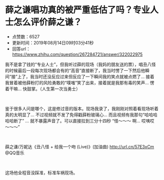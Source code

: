 # 薛之谦唱功真的被严重低估了吗？专业人士怎么评价薛之谦？
- 点赞数：6527
- 更新时间：2019年08月14日09时03分41秒
- 回答url：https://www.zhihu.com/question/267284721/answer/322022975
<body>
 <p data-pid="tMjCUtMm">我不是拿了钱的“专业人士”，但我听过薛的现场（我妈的朋友送的票），唱丑八怪的时候最后一段每次现场都会有的“高音”直接断了，我当时愣了一下然后他瞬间“接”上了，我当时还没反应过来但反应了一下瞬间我的笑点就被点燃了… 接着我冒着被他薛粉打的风险勇敢的“噗嗤”笑了出来，接着就是我那有毒的笑声… 愣着干嘛… 快鼓掌。（人生第一次当勇士）</p>
 <p class="ztext-empty-paragraph"><br></p>
 <p data-pid="xIuGXdqo">鉴于很多人问是哪个，这是修过音的版本。现场我录了，我刚刚对照着看现场听着真的太明显了… 不过视频就不发了免得戳薛粉玻璃心… 而且视频有我那句“哈哈哈哈哈断了” … 就不暴露声音了。可以直接拉到三分十四秒 “怪～～～ 啊… 哎咦哎～～～”</p>
 <p class="ztext-empty-paragraph"><br></p>
 <p data-pid="ia1zdLyN">薛之谦/万妮达《丑八怪 + 给我一个吻 (Live)》(加油曲) <a href="https://link.zhihu.com/?target=http%3A//url.cn/57E3xCm" class=" external" target="_blank" rel="nofollow noreferrer"><span class="invisible">http://</span><span class="visible">url.cn/57E3xCm</span><span class="invisible"></span></a> @QQ音乐</p>
 <p class="ztext-empty-paragraph"><br></p>
 <p data-pid="-qRhkJQz">这场他全程音没踩准，标准车祸现场。</p>
</body>